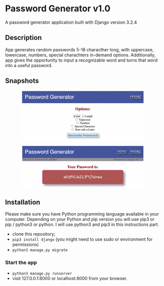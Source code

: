 # Password Generator v1.0

A password generator application built with Django version 3.2.4

## Description

App generates random passwords 5-18 characther long, with uppercase, lowercase, numbers, special charachters in-demand options.
Additionally, app gives the opportunity to input a recognizable word and turns that word into a useful password.

## Snapshots

<p align="center">
<img src="https://raw.githubusercontent.com/alibas01/pass_gen_django/main/pass_gen/static/images/home.png" width="400" height="auto" />
</p>

<p align="center">
<img src="https://raw.githubusercontent.com/alibas01/pass_gen_django/main/pass_gen/static/images/pass.png" width="400" height="auto" />
</p>

## Installation

Please make sure you have Python programming language available in your computer.
Depending on your Python and pip version you will use pip3 or pip / python3 or python. I will use python3 and pip3 in this instructions part.

- clone this repository;
- `pip3 install django` (you might need to use sudo or environment for permissions)
- `python3 manage.py migrate`

### Start the app

- `python3 manage.py runserver`
- visit 127.0.0.1:8000 or localhost:8000 from your browser.
